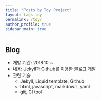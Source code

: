 ```yaml
---
title: "Posts by Toy Project"
layout: tags-toy
permalink: /toy/
author_profile: true
sidebar_main: true
---
```


## Blog
- 개발 기간: 2018.10 ~
- 내용: Jekyll과 Github를 이용한 블로그 개발
- 관련 기술
  - Jekyll, Liquid template, Github
  - html, javascript, markdown, yaml
  - git, CI tool
